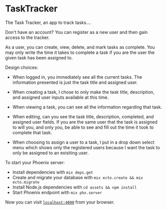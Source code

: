 # TaskTracker

The Task Tracker, an app to track tasks....

Don't have an account? You can register as a new user and then gain access to the tracker.

As a user, you can create, view, delete, and mark tasks as complete. You may only write the time it takes to complete a task if you are the user the given task has been assigned to.

Design choices:
- When logged in, you immediately see all the current tasks. The information presented is just the task title and assigned user.
- When creating a task, I chose to only make the task title, description, and assigned user inputs available at this time.
- When viewing a task, you can see all the information regarding that task. 
- When editing, can you see the task title, description, completed, and assigned user fields. If you are the same user that the task is assigned to will you, and only you, be able to see and fill out the time it took to complete that task.

- When choosing to assign a user to a task, I put in a drop down select menu which shows only the registered users because I want the task to only be assigned to an exisiting user.  

To start your Phoenix server:

  * Install dependencies with `mix deps.get`
  * Create and migrate your database with `mix ecto.create && mix ecto.migrate`
  * Install Node.js dependencies with `cd assets && npm install`
  * Start Phoenix endpoint with `mix phx.server`

Now you can visit [`localhost:4000`](http://localhost:4000) from your browser.
